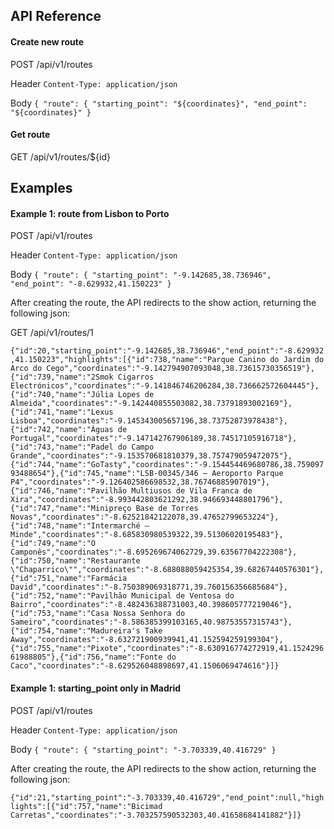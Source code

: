 
## API Reference

#### Create new route


  POST /api/v1/routes


Header
`Content-Type: application/json`

Body
`{ "route": { "starting_point": "${coordinates}", "end_point": "${coordinates}" } `

#### Get route


  GET /api/v1/routes/${id}

## Examples

#### Example 1: route from Lisbon to Porto

  POST /api/v1/routes


Header
`Content-Type: application/json`

Body
`{ "route": { "starting_point": "-9.142685,38.736946", "end_point": "-8.629932,41.150223" } `

After creating the route, the API redirects to the show action, returning the following json:

  GET /api/v1/routes/1



`{"id":20,"starting_point":"-9.142685,38.736946","end_point":"-8.629932,41.150223","highlights":[{"id":738,"name":"Parque Canino do Jardim do Arco do Cego","coordinates":"-9.142794907093048,38.73615730356519"},{"id":739,"name":"2Smok Cigarros Electrónicos","coordinates":"-9.141846746206284,38.736662572604445"},{"id":740,"name":"Júlia Lopes de Almeida","coordinates":"-9.142440855503082,38.73791893002169"},{"id":741,"name":"Lexus Lisboa","coordinates":"-9.145343005657196,38.73752873978438"},{"id":742,"name":"Águas de Portugal","coordinates":"-9.147142767906189,38.74517105916718"},{"id":743,"name":"Padel do Campo Grande","coordinates":"-9.153570681810379,38.757479059472075"},{"id":744,"name":"GoTasty","coordinates":"-9.154454469680786,38.75909793488654"},{"id":745,"name":"LSB-00345/346 – Aeroporto Parque P4","coordinates":"-9.126402586698532,38.76746885907019"},{"id":746,"name":"Pavilhão Multiusos de Vila Franca de Xira","coordinates":"-8.993442803621292,38.946693448801796"},{"id":747,"name":"Minipreço Base de Torres Novas","coordinates":"-8.62521842122078,39.47652799653224"},{"id":748,"name":"Intermarché – Minde","coordinates":"-8.685830980539322,39.51306020195483"},{"id":749,"name":"O Camponês","coordinates":"-8.695269674062729,39.63567704222308"},{"id":750,"name":"Restaurante \"Chaparrico\"","coordinates":"-8.688088059425354,39.68267440576301"},{"id":751,"name":"Farmácia David","coordinates":"-8.750389069318771,39.760156356685684"},{"id":752,"name":"Pavilhão Municipal de Ventosa do Bairro","coordinates":"-8.482436388731003,40.398605777219046"},{"id":753,"name":"Casa Nossa Senhora do Sameiro","coordinates":"-8.586385399103165,40.98753557315743"},{"id":754,"name":"Madureira's Take Away","coordinates":"-8.632721900939941,41.152594259199304"},{"id":755,"name":"Pixote","coordinates":"-8.630916774272919,41.152429661988805"},{"id":756,"name":"Fonte do Caco","coordinates":"-8.629526048898697,41.1506069474616"}]}`

#### Example 1: starting_point only in Madrid

  POST /api/v1/routes

Header
`Content-Type: application/json`

Body
`{ "route": { "starting_point": "-3.703339,40.416729" } `

After creating the route, the API redirects to the show action, returning the following json:

`{"id":21,"starting_point":"-3.703339,40.416729","end_point":null,"highlights":[{"id":757,"name":"Bicimad Carretas","coordinates":"-3.703257590532303,40.41658684141882"}]}`
